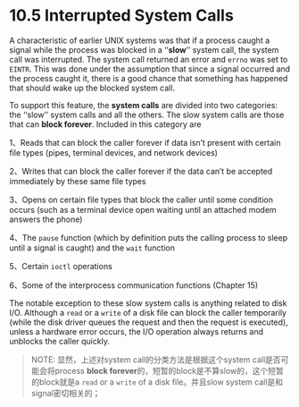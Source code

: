 # 10.5 Interrupted System Calls

A characteristic of earlier UNIX systems was that if a process caught a signal while the process was blocked in a ‘‘**slow**’’ system call, the system call was interrupted. The system call returned an error and `errno` was set to `EINTR`. This was done under the assumption that since a signal occurred and the process caught it, there is a good chance that something has happened that should wake up the blocked system call.

To support this feature, the **system calls** are divided into two categories: the ‘‘slow’’ system calls and all the others. The slow system calls are those that can **block forever**. Included in this category are

1、Reads that can block the caller forever if data isn’t present with certain file types (pipes, terminal devices, and network devices)

2、Writes that can block the caller forever if the data can’t be accepted immediately by these same file types

3、Opens on certain file types that block the caller until some condition occurs (such as a terminal device open waiting until an attached modem answers the phone)

4、The `pause` function (which by definition puts the calling process to sleep until a signal is caught) and the `wait` function

5、Certain `ioctl` operations

6、Some of the interprocess communication functions (Chapter 15)

The notable exception to these slow system calls is anything related to disk I/O. Although a `read` or a `write` of a disk file can block the caller temporarily (while the disk driver queues the request and then the request is executed), unless a hardware error occurs, the I/O operation always returns and unblocks the caller quickly.

> NOTE: 显然，上述对system call的分类方法是根据这个system call是否可能会将process **block forever**的，短暂的block是不算slow的，这个短暂的block就是a `read` or a `write` of a disk file。并且slow system call是和signal密切相关的；